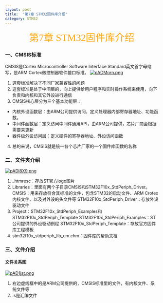 ```yaml
---
layout: post
title:  "第7章 STM32固件库介绍"
category: STM32
---
```


<center><font face = "楷体" size = 6 color = orange>第7章 STM32固件库介绍</font></center>

### 一、CMSIS标准
CMSIS是Cortex Microcontroller Software Interface Standard英文首字母缩写，是ARM Cortex微控制器软件接口标准。
[![pADMqrn.png](https://s21.ax1x.com/2024/10/31/pADMqrn.png)](https://imgse.com/i/pADMqrn)
1. 这套标准解决了不同厂家兼容性的问题
2. 这套标准是处于中间层的，向上提供给用户程序和实时操作系统来使用，向下负责和内核和其它外设进行通信
3. CMSIS核心层分为三个基本功能层：
- 内核外设函数层：由ARM公司提供访问，定义处理器内部寄存器地址、功能函数。
- 中间件函数层：定义访问中间件通用API，由ARM公司提供，芯片厂商会根据需要来更新
- 器件级外设访问层：定义硬件的寄存器地址、外设访问函数
4. 总的来说，CMSIS就是统一各个芯片厂家的一个固件库函数的名称

### 二、文件夹介绍
[![pADl8X9.png](https://s21.ax1x.com/2024/10/31/pADl8X9.png)](https://imgse.com/i/pADl8X9)
1. _htmresc：存放ST官方logo图片
2. Libraries：里面有两个子目录CMSIS和STM32F10x_StdPeriph_Driver。
CMSIS：用来存放符合其标准的文件，包含STM32的启动文件、ARM Crotex内核文件、以及对外设的头文件等
STM32F10x_StdPeriph_Driver：存放外设驱动文件
3. Project：STM32F10x_StdPeriph_Examples和STM32F10x_StdPeriph_Template
STM32F10x_StdPeriph_Examples：ST公司提供的外设驱动例程
STM32F10x_StdPeriph_Template：存放官方固件库工程模板
4. stm32f10x_stdperiph_lib_um.chm：固件库的帮助文档

### 三、文件介绍
#### 文件关系图
[![pAD1jat.png](https://s21.ax1x.com/2024/10/31/pAD1jat.png)](https://imgse.com/i/pAD1jat)
1. 右边虚线框中的是ARM公司提供的，CMSIS标准里的文件，有内核文件、系统文件等
2. .s是汇编文件